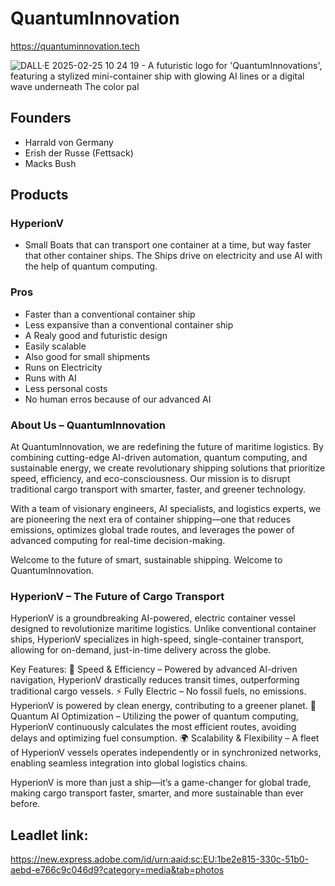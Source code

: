# QuantumInnovation
https://quantuminnovation.tech

![DALL·E 2025-02-25 10 24 19 - A futuristic logo for 'QuantumInnovations', featuring a stylized mini-container ship with glowing AI lines or a digital wave underneath  The color pal](https://github.com/user-attachments/assets/65fae338-ab62-4922-9486-780e51a57164)

## Founders
- Harrald von Germany
- Erish der Russe (Fettsack)
- Macks Bush

## Products

### HyperionV
- Small Boats that can transport one container at a time, but way faster that other container ships. The Ships drive on electricity and use AI with the help of quantum computing.

### Pros
- Faster than a conventional container ship
- Less expansive than a conventional container ship
- A Realy good and futuristic design
- Easily scalable
- Also good for small shipments
- Runs on Electricity
- Runs with AI
- Less personal costs
- No human erros because of our advanced AI


### About Us – QuantumInnovation

At QuantumInnovation, we are redefining the future of maritime logistics. By combining cutting-edge AI-driven automation, quantum computing, and sustainable energy, we create revolutionary shipping solutions that prioritize speed, efficiency, and eco-consciousness. Our mission is to disrupt traditional cargo transport with smarter, faster, and greener technology.

With a team of visionary engineers, AI specialists, and logistics experts, we are pioneering the next era of container shipping—one that reduces emissions, optimizes global trade routes, and leverages the power of advanced computing for real-time decision-making.

Welcome to the future of smart, sustainable shipping. Welcome to QuantumInnovation.



### HyperionV – The Future of Cargo Transport

HyperionV is a groundbreaking AI-powered, electric container vessel designed to revolutionize maritime logistics. Unlike conventional container ships, HyperionV specializes in high-speed, single-container transport, allowing for on-demand, just-in-time delivery across the globe.

Key Features:
🚢 Speed & Efficiency – Powered by advanced AI-driven navigation, HyperionV drastically reduces transit times, outperforming traditional cargo vessels.
⚡ Fully Electric – No fossil fuels, no emissions. HyperionV is powered by clean energy, contributing to a greener planet.
🧠 Quantum AI Optimization – Utilizing the power of quantum computing, HyperionV continuously calculates the most efficient routes, avoiding delays and optimizing fuel consumption.
🌍 Scalability & Flexibility – A fleet of HyperionV vessels operates independently or in synchronized networks, enabling seamless integration into global logistics chains.

HyperionV is more than just a ship—it’s a game-changer for global trade, making cargo transport faster, smarter, and more sustainable than ever before.


## Leadlet link:
https://new.express.adobe.com/id/urn:aaid:sc:EU:1be2e815-330c-51b0-aebd-e766c9c046d9?category=media&tab=photos
